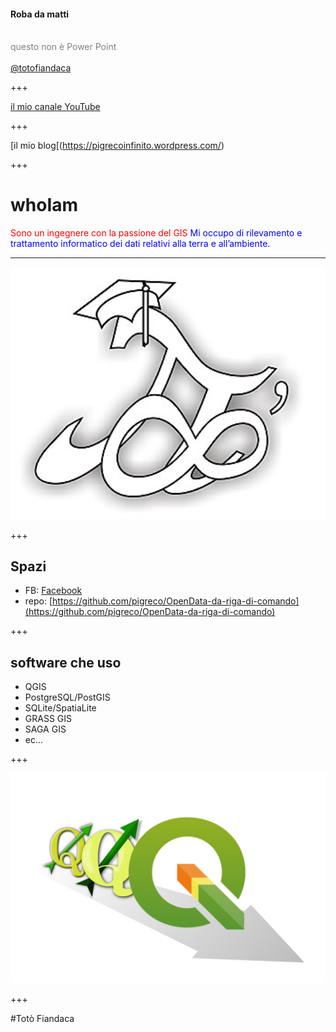 #### Roba da matti
<br>
<span style="color:gray">questo non è Power Point</span>
<br>
<span style="color:gray"></span>
<br>
<span style="color:gray"><a href="https://twitter.com/totofiandaca?lang=it" target="_blank">@totofiandaca</a></span>

+++

[il mio canale YouTube](https://goo.gl/W7Oo3W)

+++

[il mio blog[(https://pigrecoinfinito.wordpress.com/)

+++

# whoIam

<span style="color:red">Sono un ingegnere con la passione del GIS</span>
<span style="color:blue">Mi occupo di rilevamento e trattamento informatico
dei dati relativi alla terra e all’ambiente.</span>

---

![](./logo.png)

+++

## Spazi

- FB: [Facebook](https://www.facebook.com/pigreco314)
- repo: [https://github.com/pigreco/OpenData-da-riga-di-comando](https://github.com/pigreco/OpenData-da-riga-di-comando)

+++

## software che uso

- QGIS
- PostgreSQL/PostGIS
- SQLite/SpatiaLite
- GRASS GIS
- SAGA GIS
- ec...

+++

![](./logo_evolution.png)

+++

#Totò Fiandaca


